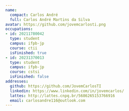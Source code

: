 ```yaml
---
name:
  compact: Carlos André
  full: Carlos André Martins da Silva
avatar: https://github.com/jovemcarlosti.png
occupations:
- id: 20211780042
  type: student
  campus: ifpb-jp
  course: ctii
  isFinished: true
- id: 20231370013
  type: student
  campus: ifpb-jp
  course: cstsi
  isFinished: false
addresses:
  github: https://github.com/JovemCarlosTI
  linkedin: https://www.linkedin.com/in/jovemcarlos/
  lattes: http://lattes.cnpq.br/5686265153766916
  email: carlosandre116@outlook.com
---
```

